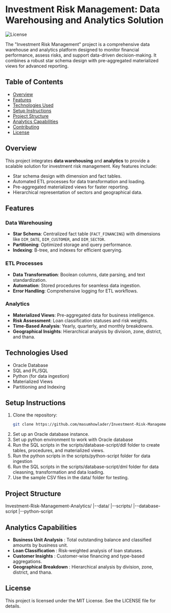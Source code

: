 # Investment Risk Management: Data Warehousing and Analytics Solution

![License](https://img.shields.io/badge/license-MIT-blue.svg)

The "Investment Risk Management" project is a comprehensive data warehouse and analytics platform designed to monitor financial performance, assess risks, and support data-driven decision-making. It combines a robust star schema design with pre-aggregated materialized views for advanced reporting.

## Table of Contents
- [Overview](#overview)
- [Features](#features)
- [Technologies Used](#technologies-used)
- [Setup Instructions](#setup-instructions)
- [Project Structure](#project-structure)
- [Analytics Capabilities](#analytics-capabilities)
- [Contributing](#contributing)
- [License](#license)

## Overview
This project integrates **data warehousing** and **analytics** to provide a scalable solution for investment risk management. Key features include:
- Star schema design with dimension and fact tables.
- Automated ETL processes for data transformation and loading.
- Pre-aggregated materialized views for faster reporting.
- Hierarchical representation of sectors and geographical data.

## Features
### Data Warehousing
- **Star Schema**: Centralized fact table (`FACT_FINANCING`) with dimensions like `DIM_DATE`, `DIM_CUSTOMER`, and `DIM_SECTOR`.
- **Partitioning**: Optimized storage and query performance.
- **Indexing**: B-tree, and indexes for efficient querying.

### ETL Processes
- **Data Transformation**: Boolean columns, date parsing, and text standardization.
- **Automation**: Stored procedures for seamless data ingestion.
- **Error Handling**: Comprehensive logging for ETL workflows.

### Analytics
- **Materialized Views**: Pre-aggregated data for business intelligence.
- **Risk Assessment**: Loan classification statuses and risk weights.
- **Time-Based Analysis**: Yearly, quarterly, and monthly breakdowns.
- **Geographical Insights**: Hierarchical analysis by division, zone, district, and thana.

## Technologies Used
- Oracle Database
- SQL and PL/SQL
- Python (for data ingestion)
- Materialized Views
- Partitioning and Indexing

## Setup Instructions
1. Clone the repository:
   ```bash
   git clone https://github.com/masumhowlader/Investment-Risk-Management---Data-Warehousing-and-Analytics
2. Set up an Oracle database instance.
3. Set up python environment to work with Oracle database
4. Run the SQL scripts in the scripts/database-script/ddl folder to create tables, procedures, and materialized views.
5. Run the python scripts in the scripts/python-script folder for data ingestion
6. Run the SQL scripts in the scripts/database-script/dml folder for data cleasning, transformation and data loading.
7. Use the sample CSV files in the data/ folder for testing.

## Project Structure
Investment-Risk-Management-Analytics/
|--data/
|--scripts/
   |--database-script
   |--python-script

## Analytics Capabilities
- **Business Unit Analysis** : Total outstanding balance and classified amounts by business unit.
- **Loan Classification** : Risk-weighted analysis of loan statuses.
- **Customer Insights** : Customer-wise financing and type-based aggregations.
- **Geographical Breakdown** : Hierarchical analysis by division, zone, district, and thana.

## License
This project is licensed under the MIT License. See the LICENSE file for details.

